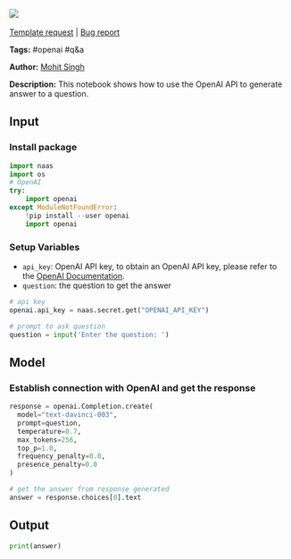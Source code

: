 <a href="https://app.naas.ai/user-redirect/naas/downloader?url=https://raw.githubusercontent.com/jupyter-naas/awesome-notebooks/master/OpenAI/OpenAI_Generate_Q%26A.ipynb" target="_parent"><img src="https://naasai-public.s3.eu-west-3.amazonaws.com/open_in_naas.svg"/></a><br><br><a href="https://github.com/jupyter-naas/awesome-notebooks/issues/new?assignees=&labels=&template=template-request.md&title=Tool+-+Action+of+the+notebook+">Template request</a> | <a href="https://github.com/jupyter-naas/awesome-notebooks/issues/new?assignees=&labels=bug&template=bug_report.md&title=OpenAI+-+Generate+Q&A:+Error+short+description">Bug report</a>

**Tags:** #openai #q&a 

**Author:** [Mohit Singh](https://www.linkedin.com/in/mohwits/)

**Description:** This notebook shows how to use the OpenAI API to generate answer to a question.

## Input

### Install package


```python
import naas
import os
# OpenAI
try:
    import openai
except ModuleNotFoundError:
    !pip install --user openai
    import openai
```

### Setup Variables
- `api_key`: OpenAI API key, to obtain an OpenAI API key, please refer to the [OpenAI Documentation](https://openai.com/docs/).
- `question`: the question to get the answer


```python
# api key
openai.api_key = naas.secret.get("OPENAI_API_KEY")

# prompt to ask question
question = input('Enter the question: ')
```

## Model

### Establish connection with OpenAI and get the response


```python
response = openai.Completion.create(
  model="text-davinci-003",
  prompt=question,
  temperature=0.7,
  max_tokens=256,
  top_p=1.0,
  frequency_penalty=0.0,
  presence_penalty=0.0
)
```


```python
# get the answer from response generated
answer = response.choices[0].text
```

## Output


```python
print(answer)
```
